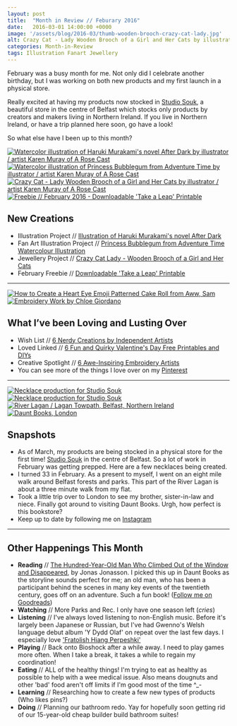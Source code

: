 ```yaml
---
layout: post
title:  "Month in Review // Feburary 2016"
date:   2016-03-01 14:00:00 +0000
image: '/assets/blog/2016-03/thumb-wooden-brooch-crazy-cat-lady.jpg'
alt: Crazy Cat - Lady Wooden Brooch of a Girl and Her Cats by illustrator / artist Karen Muray of A Rose Cast
categories: Month-in-Review
tags: Illustration Fanart Jewellery 
---
```


<p class="intro">February was a busy month for me. Not only did I celebrate another birthday, but I was working on both new products and my first launch in a physical store.</p>

Really excited at having my products now stocked in [Studio Souk](http://www.studiosouk.com), a beautiful store in the centre of Belfast which stocks only products by creators and makers living in Northern Ireland. If you live in Northern Ireland, or have a trip planned here soon, go have a look!

So what else have I been up to this month?

<div class="row">
	<div class="col-md-6">
		<a href="/my-work/2016/02/16/haruki-murakami-after-dark.html" title="My Work // Illustration of Haruki Murakami's novel After Dark"><img src="/assets/folio/murakami/illustration-murakami-afterdark.jpg" alt="Watercolor illustration of Haruki Murakami's novel After Dark by illustrator / artist Karen Muray of A Rose Cast" title="Watercolor illustration of Haruki Murakami's novel After Dark by illustrator / artist Karen Muray of A Rose Cast"></a>
	</div>
	<div class="col-md-6">
		<a href="/my-work/2016/02/23/princess-bubblegum-adventure-time-fanart.html" title="My Work // Princess Bubblegum from Adventure Time Watercolour Illustration"><img src="/assets/folio/fanart/illustration-fanart-princess-bubblegum.jpg" alt="Watercolor illustration of Princess Bubblegum from Adventure Time by illustrator / artist Karen Muray of A Rose Cast" title="Watercolor illustration of Princess Bubblegum from Adventure Time by illustrator / artist Karen Muray of A Rose Cast"></a>
	</div>
</div>

<div class="row">
	<div class="col-md-6">
		<a href="/my-work/2016/02/09/crazy-cat-lady.html" title="My Work // Crazy Cat Lady | Wooden Brooch of a Girl and Her Cats"><img src="/assets/folio/wsb/wooden-brooch-crazy-cat-lady.jpg" alt="Crazy Cat - Lady Wooden Brooch of a Girl and Her Cats by illustrator / artist Karen Muray of A Rose Cast" title="Crazy Cat - Lady Wooden Brooch of a Girl and Her Cats by illustrator / artist Karen Muray of A Rose Cast"></a>
	</div>
	<div class="col-md-6">
		<a href="/freebies/2016/02/02/freebie-take-a-leap-printable.html" title="Freebie // February 2016 - Downloadable 'Take a Leap' Printable"><img src="/assets/blog/2016-02/freebie-february-leap-printable-01.jpg" alt="Freebie // February 2016 - Downloadable 'Take a Leap' Printable" title="Freebie // February 2016 - Downloadable 'Take a Leap' Printable"></a>
	</div>
</div>

New Creations
---

+ Illustration Project // [Illustration of Haruki Murakami's novel After Dark](/my-work/2016/02/16/haruki-murakami-after-dark.html)
+ Fan Art Illustration Project // [Princess Bubblegum from Adventure Time Watercolour Illustration](/my-work/2016/02/23/princess-bubblegum-adventure-time-fanart.html)
+ Jewellery Project // [Crazy Cat Lady - Wooden Brooch of a Girl and Her Cats](/my-work/2016/02/09/crazy-cat-lady.html)
+ February Freebie // [Downloadable 'Take a Leap' Printable](/freebies/2016/02/02/freebie-take-a-leap-printable.html)

* * *

<div class="row">
	<div class="col-md-4">
		<a href="/wish-list/2016/02/25/6-nerdy-creations-by-independent-artists.html" title="Wish List // 6 Nerdy Creations by Independent Artists"><img src="/assets/blog/2016-02/steve-zissou-bill-murray-life-aquatic.jpg" alt="" title="Steve Zissou / Bill Murray pin, from Wes Anderson's The Life Aquatic"></a>
	</div>
	<div class="col-md-4">
		<a href="/loved-links/2016/02/12/6-fun-quirky-valentines-day-free-printables-diys.html" title="Loved Links // 6 Fun and Quirky Valentine's Day Free Printables and DIYs"><img src="/assets/blog/2016-02/valentines-heart-eye-emoji-patterned-cake-roll.jpg" alt="How to Create a Heart Eye Emoji Patterned Cake Roll from Aww, Sam" title="How to Create a Heart Eye Emoji Patterned Cake Roll from Aww, Sam"></a>
	</div>
	<div class="col-md-4">
		<a href="/creative-spotlight/2016/02/18/6-awe-inspiring-embroidery-artists.html" title="Creative Spotlight // 6 Awe-Inspiring Embroidery Artists"><img src="/assets/blog/2016-02/embroidery-chloe-giordano.jpg" alt="Embroidery Work by Chloe Giordano" title="Embroidery Work by Chloe Giordano"></a>
	</div>
</div>

What I’ve been Loving and Lusting Over
---
+ Wish List // [6 Nerdy Creations by Independent Artists](/wish-list/2016/02/25/6-nerdy-creations-by-independent-artists.html)
+ Loved Linked // [6 Fun and Quirky Valentine's Day Free Printables and DIYs](/loved-links/2016/02/12/6-fun-quirky-valentines-day-free-printables-diys.html)
+ Creative Spotlight // [6 Awe-Inspiring Embroidery Artists](/creative-spotlight/2016/02/18/6-awe-inspiring-embroidery-artists.html)
+ You can see more of the things I love over on my [Pinterest](http://pinterest.com/arosecast)

* * *

<div class="row">
	<div class="col-md-6">
		<a href="https://www.instagram.com/p/BBhzX8hGFTA/" title="Necklace production for Studio Souk on Instagram"><img src="/assets/blog/2016-03/instagram-necklace-production01.jpg" alt="Necklace production for Studio Souk" title="Necklace production for Studio Souk"></a>
	</div>
	<div class="col-md-6">
		<a href="https://www.instagram.com/p/BBz-PD5mFc-/" title="Necklace production for Studio Souk on Instagram"><img src="/assets/blog/2016-03/instagram-necklace-production02.jpg" alt="Necklace production for Studio Souk" title="Necklace production for Studio Souk"></a>
	</div>
</div>

<div class="row">
	<div class="col-md-6">
		<a href="https://www.instagram.com/p/BBpJsl-mFfI/" title="River Lagan / Lagan Towpath, Belfast, Northern Ireland on Instagram"><img src="/assets/blog/2016-03/instagram-river-lagan-belfast.jpg" alt="River Lagan / Lagan Towpath, Belfast, Northern Ireland" title="River Lagan / Lagan Towpath, Belfast, Northern Ireland"></a>
	</div>
	<div class="col-md-6">
		<a href="https://www.instagram.com/p/BCIh81AmFfy/" title="Daunt Books, London on Instagram"><img src="/assets/blog/2016-03/instagram-daunt-books-london.jpg" alt="Daunt Books, London" title="Daunt Books, London"></a>
	</div>
</div>

Snapshots
---
+ As of March, my products are being stocked in a physical store for the first time! [Studio Souk](http://www.studiosouk.com) in the centre of Belfast. So a lot of work in February was getting prepped. Here are a few necklaces being created.
+ I turned 33 in February. As a present to myself, I went on an eight mile walk around Belfast forests and parks. This part of the River Lagan is about a three minute walk from my flat.
+ Took a little trip over to London to see my brother, sister-in-law and niece. Finally got around to visiting Daunt Books. Urgh, how perfect is this bookstore?
+ Keep up to date by following me on [Instagram](http://instagram.com/arosecast)

* * *

Other Happenings This Month
---
+ <strong>Reading</strong> // <a href="https://www.goodreads.com/book/show/13486632-the-hundred-year-old-man-who-climbed-out-of-the-window-and-disappeared" title="The Hundred-Year-Old Man Who Climbed Out of the Window and Disappeared by Jonas Jonasson on Goodreads">The Hundred-Year-Old Man Who Climbed Out of the Window and Disappeared</a>, by Jonas Jonasson. I picked this up in Daunt Books as the storyline sounds perfect for me; an old man, who has been a participant behind the scenes in many key events of the twentieth century, goes off on an adventure. Such a fun book! ([Follow me on Goodreads](https://www.goodreads.com/user/show/1680658-karen-murray))
+ <strong>Watching</strong> // More Parks and Rec. I only have one season left (*cries*)
+ <strong>Listening</strong> // I've always loved listening to non-English music. Before it's largely been Japanese or Russian, but I've had Gwenno's Welsh language debut album 'Y Dydd Olaf' on repeat over the last few days. I especially love <a href="https://youtu.be/OClOH2BP4LI" title="Fratolish Hiang Perpeshki by Gwenno">'Fratolish Hiang Perpeshki'</a>
+ <strong>Playing</strong> // Back onto Bioshock after a while away. I need to play games more often. When I take a break, it takes a while to regain my coordination!
+ <strong>Eating</strong> // ALL of the healthy things! I'm trying to eat as healthy as possible to help with a wee medical issue. Also means dougnuts and other 'bad' food aren't off limits if I'm good most of the time ^_-
+ <strong>Learning</strong> // Researching how to create a few new types of products (Who likes pins?)
+ <strong>Doing</strong> // Planning our bathroom redo. Yay for hopefully soon getting rid of our 15-year-old cheap builder build bathroom suites!